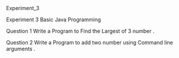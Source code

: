 <!DOCTYPE html>
<html lang="en">
<head>
</head>
<body>
    <h>Experiment_3</h>
    <p>Experiment 3 Basic Java Programming </p>
    <p>Question 1 Write a Program to Find the Largest of 3 number . </p>
    <p>Question 2 Write a Program to add two number using Command line arguments . </p>
</body>
</html>
